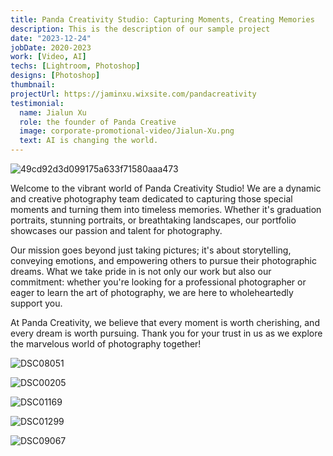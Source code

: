 ```yaml
---
title: Panda Creativity Studio: Capturing Moments, Creating Memories
description: This is the description of our sample project
date: "2023-12-24"
jobDate: 2020-2023
work: [Video, AI]
techs: [Lightroom, Photoshop]
designs: [Photoshop]
thumbnail: 
projectUrl: https://jaminxu.wixsite.com/pandacreativity
testimonial:
  name: Jialun Xu
  role: the founder of Panda Creative
  image: corporate-promotional-video/Jialun-Xu.png
  text: AI is changing the world.
---
```


![49cd92d3d099175a633f71580aaa473](https://typora-1323668464.cos.ap-hongkong.myqcloud.com/typora/49cd92d3d099175a633f71580aaa473.jpg?imageSlim)

Welcome to the vibrant world of Panda Creativity Studio! We are a dynamic and creative photography team dedicated to capturing those special moments and turning them into timeless memories. Whether it's graduation portraits, stunning portraits, or breathtaking landscapes, our portfolio showcases our passion and talent for photography.

Our mission goes beyond just taking pictures; it's about storytelling, conveying emotions, and empowering others to pursue their photographic dreams. What we take pride in is not only our work but also our commitment: whether you're looking for a professional photographer or eager to learn the art of photography, we are here to wholeheartedly support you.

At Panda Creativity, we believe that every moment is worth cherishing, and every dream is worth pursuing. Thank you for your trust in us as we explore the marvelous world of photography together!

![DSC08051](https://typora-1323668464.cos.ap-hongkong.myqcloud.com/typora/DSC08051.jpg?imageSlim)

![DSC00205](https://typora-1323668464.cos.ap-hongkong.myqcloud.com/typora/DSC00205.jpg?imageSlim)

![DSC01169](https://typora-1323668464.cos.ap-hongkong.myqcloud.com/typora/DSC01169-1704687701665-10.jpg?imageSlim)

![DSC01299](https://typora-1323668464.cos.ap-hongkong.myqcloud.com/typora/DSC01299.jpg?imageSlim)

![DSC09067](https://typora-1323668464.cos.ap-hongkong.myqcloud.com/typora/DSC09067.jpg?imageSlim)